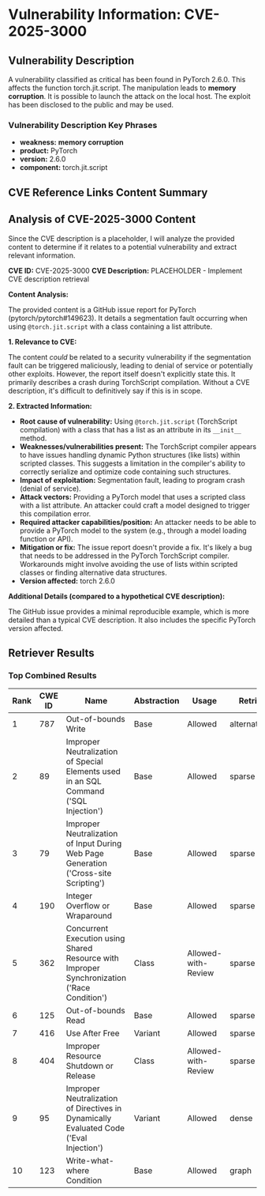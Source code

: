 # Vulnerability Information: CVE-2025-3000

## Vulnerability Description
A vulnerability classified as critical has been found in PyTorch 2.6.0. This affects the function torch.jit.script. The manipulation leads to **memory corruption**. It is possible to launch the attack on the local host. The exploit has been disclosed to the public and may be used.

### Vulnerability Description Key Phrases
- **weakness:** **memory corruption**
- **product:** PyTorch
- **version:** 2.6.0
- **component:** torch.jit.script

## CVE Reference Links Content Summary
## Analysis of CVE-2025-3000 Content

Since the CVE description is a placeholder, I will analyze the provided content to determine if it relates to a potential vulnerability and extract relevant information.

**CVE ID:** CVE-2025-3000
**CVE Description:** PLACEHOLDER - Implement CVE description retrieval

**Content Analysis:**

The provided content is a GitHub issue report for PyTorch (pytorch/pytorch#149623). It details a segmentation fault occurring when using `@torch.jit.script` with a class containing a list attribute.

**1. Relevance to CVE:**

The content *could* be related to a security vulnerability if the segmentation fault can be triggered maliciously, leading to denial of service or potentially other exploits. However, the report itself doesn't explicitly state this. It primarily describes a crash during TorchScript compilation.  Without a CVE description, it's difficult to definitively say if this is in scope.

**2. Extracted Information:**

*   **Root cause of vulnerability:** Using `@torch.jit.script` (TorchScript compilation) with a class that has a list as an attribute in its `__init__` method.
*   **Weaknesses/vulnerabilities present:**  The TorchScript compiler appears to have issues handling dynamic Python structures (like lists) within scripted classes. This suggests a limitation in the compiler's ability to correctly serialize and optimize code containing such structures.
*   **Impact of exploitation:** Segmentation fault, leading to program crash (denial of service).
*   **Attack vectors:** Providing a PyTorch model that uses a scripted class with a list attribute.  An attacker could craft a model designed to trigger this compilation error.
*   **Required attacker capabilities/position:** An attacker needs to be able to provide a PyTorch model to the system (e.g., through a model loading function or API).
*   **Mitigation or fix:** The issue report doesn't provide a fix. It's likely a bug that needs to be addressed in the PyTorch TorchScript compiler.  Workarounds might involve avoiding the use of lists within scripted classes or finding alternative data structures.
*   **Version affected:** torch 2.6.0

**Additional Details (compared to a hypothetical CVE description):**

The GitHub issue provides a minimal reproducible example, which is more detailed than a typical CVE description. It also includes the specific PyTorch version affected.

## Retriever Results

### Top Combined Results

| Rank | CWE ID | Name | Abstraction | Usage  | Retrievers | Individual Scores |
|------|--------|------|-------------|-------|------------|-------------------|
| 1 | 787 | Out-of-bounds Write | Base | Allowed | alternate_terms | 1.000 |
| 2 | 89 | Improper Neutralization of Special Elements used in an SQL Command ('SQL Injection') | Base | Allowed | sparse | 0.328 |
| 3 | 79 | Improper Neutralization of Input During Web Page Generation ('Cross-site Scripting') | Base | Allowed | sparse | 0.314 |
| 4 | 190 | Integer Overflow or Wraparound | Base | Allowed | sparse | 0.294 |
| 5 | 362 | Concurrent Execution using Shared Resource with Improper Synchronization ('Race Condition') | Class | Allowed-with-Review | sparse | 0.285 |
| 6 | 125 | Out-of-bounds Read | Base | Allowed | sparse | 0.285 |
| 7 | 416 | Use After Free | Variant | Allowed | sparse | 0.282 |
| 8 | 404 | Improper Resource Shutdown or Release | Class | Allowed-with-Review | sparse | 0.279 |
| 9 | 95 | Improper Neutralization of Directives in Dynamically Evaluated Code ('Eval Injection') | Variant | Allowed | dense | 0.529 |
| 10 | 123 | Write-what-where Condition | Base | Allowed | graph | 0.002 |

